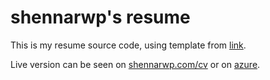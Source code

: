 # shennarwp's resume

This is my resume source code, using template from [link](https://codepen.io/aja9104/pen/nzaZwW).

Live version can be seen on [shennarwp.com/cv](https://shennarwp.com/cv) or on [azure](https://resume.bravewater-857def22.southeastasia.azurecontainerapps.io/).